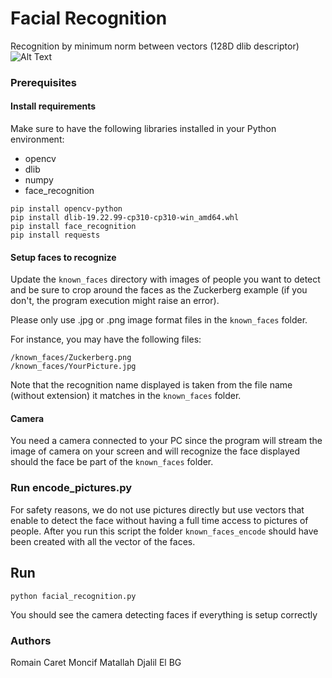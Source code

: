 # Facial Recognition

Recognition by minimum norm between vectors (128D dlib descriptor)
![Alt Text](readme.gif)


### Prerequisites

#### Install requirements

Make sure to have the following libraries installed in your Python environment:

- opencv
- dlib
- numpy
- face_recognition

```
pip install opencv-python
pip install dlib-19.22.99-cp310-cp310-win_amd64.whl
pip install face_recognition
pip install requests
```

#### Setup faces to recognize

Update the `known_faces` directory with images of people you want to detect and be sure to crop around the faces as the Zuckerberg example (if you don't, the program execution might raise an error).

Please only use .jpg or .png image format files in the `known_faces` folder.

For instance, you may have the following files:

```
/known_faces/Zuckerberg.png
/known_faces/YourPicture.jpg
```

Note that the recognition name displayed is taken from the file name (without extension) it matches in the `known_faces` folder.

#### Camera

You need a camera connected to your PC since the program will stream the image of camera on your screen and will recognize the face displayed should the face be part of the `known_faces` folder.

### Run encode_pictures.py

For safety reasons, we do not use pictures directly but use vectors that enable to detect the face without having a full time access to pictures of people. After you run this script the folder `known_faces_encode` should have been created with all the vector of the faces.

## Run

```
python facial_recognition.py
```

You should see the camera detecting faces if everything is setup correctly

### Authors

Romain Caret
Moncif Matallah
Djalil El BG